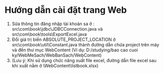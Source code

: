 # Hướng dẫn cài đặt trang Web
1. Sửa thông tin đăng nhập tài khoản sa ở : src\com\book\jdbc\JDBCConnection.java và src\com\book\tools\ExportExcel.java
2. Đổi giá trị biến ABSOLUTE_PROJECT_LOCATION ở src\com\book\util\Constant.java thành đường dẫn chứa project trên máy và đến thư mục WebContent
(Ví dụ: D:/studying/bao cao cuoi ky/WebMeSach/WebBanSach/WebContent)
3. (Lưu ý: Khi sử dụng chức năng xuất file excel, đường dẫn file excel sau khi xuất nằm ở \WebContent\‪listbook.xlsx)
